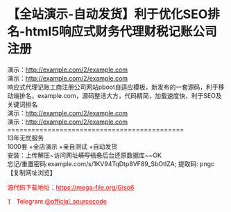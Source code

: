 # 【全站演示-自动发货】利于优化SEO排名-html5响应式财务代理财税记账公司注册

演示：http://example.com/2/example.com<br>演示：http://example.com/2/example.com<br>响应式代理记账工商注册公司网站pboot自适应模板，新发布的一套源码，利于移动端排名，example.com，源码整洁大方，代码精简，加载速度快，利于SEO及关键词排名<br>演示：http://example.com/2/example.com<br>演示：http://example.com/2/example.com<br>============================================<br>13年无忧服务<br>1000套 +全店演示 +亲自测试 +自动发货<br>安装：上传解压~访问网址~~填写信息~~后台还原数据库~~OK<br>忘记/重置密码:example.com/s/1KV94TqDtp8VF89_SbOtIZA; 提取码: pngc<br>【复制网址浏览】<br>


<p style="color: red;">源代码下载地址：<a href="https://mega-file.org/Giso6" style="color: red;">https://mega-file.org/Giso6</a></p><p style="color: red;"><img src="https://cdn-icons-png.flaticon.com/512/2111/2111646.png" alt="Telegram Icon" style="width: 16px; vertical-align: middle; margin-right: 5px;">Telegram:<a href="https://t.me/official_sourcecode" style="color: red;">@official_sourcecode</a></p>